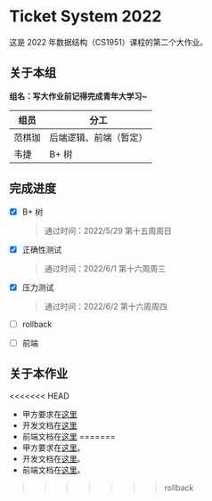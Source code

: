 # Ticket System 2022

这是 2022 年数据结构（CS1951）课程的第二个大作业。

## 关于本组

**组名：写大作业前记得完成青年大学习~**

| 组员   | 分工                   |
| ------ | ---------------------- |
| 范棋珈 | 后端逻辑、前端（暂定） |
| 韦捷   | B+ 树                  |

## 完成进度

- [x] B+ 树

  > 通过时间：2022/5/29 第十五周周日

- [x] 正确性测试

  > 通过时间：2022/6/1 第十六周周三

- [x] 压力测试

  > 通过时间：2022/6/2 第十六周周四

- [ ] rollback

- [ ] 前端

## 关于本作业

<<<<<<< HEAD
- 甲方要求在[这里](https://hub.fastgit.xyz/ACMClassCourse-2021/TicketSystem/blob/master/README.md)
- 开发文档在[这里](https://github.com/qweryy0566/TicketSystem-2022/blob/master/docs/%E5%BC%80%E5%8F%91%E6%96%87%E6%A1%A3.md)
- 前端文档在[这里](https://github.com/qweryy0566/TicketSystem-2022/blob/master/docs/%E5%89%8D%E7%AB%AF%20%E5%BC%80%E5%8F%91%E6%96%87%E6%A1%A3.md)
=======
- 甲方要求在[这里](https://github.com/ACMClassCourse-2021/TicketSystem/blob/master/README.md)。
- 开发文档在[这里](https://github.com/qweryy0566/TicketSystem-2022/blob/master/docs/%E5%BC%80%E5%8F%91%E6%96%87%E6%A1%A3.md)。
- 前端文档在[这里](https://github.com/qweryy0566/TicketSystem-2022/blob/master/docs/%E5%89%8D%E7%AB%AF%20%E5%BC%80%E5%8F%91%E6%96%87%E6%A1%A3.md)。
>>>>>>> rollback
